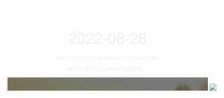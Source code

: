 <!-- [START DAILY SAYING] -->
<!-- Please keep comment here to allow auto update -->
<p align="center">
  <img src="assets/daily-saying/2022-08-28.svg" height="196"/>
  <img src="https://dots365.herokuapp.com?d=2022-08-28" height="196"/>
</p>
<!-- [END DAILY SAYING] -->

<!-- <p align="center">
<img alt="profile views" src="https://komarev.com/ghpvc/?username=bubkoo&color=brightgreen&style=flat-square&label=PROFILE+VIEWS" />
</p> -->
